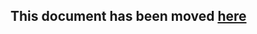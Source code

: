 ## This document has been moved [here](https://github.com/AlexanderDzhoganov/Skylines-Sapphire/wiki/FAQ)
